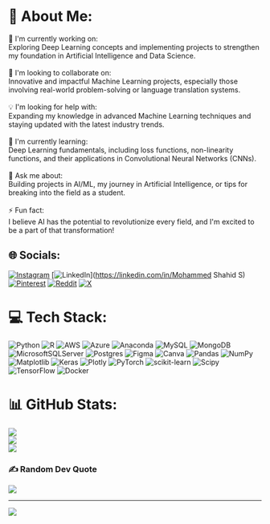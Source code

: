 # 💫 About Me:
🚀 I'm currently working on:<br>Exploring Deep Learning concepts and implementing projects to strengthen my foundation in Artificial Intelligence and Data Science.<br><br>🤝 I'm looking to collaborate on:<br>Innovative and impactful Machine Learning projects, especially those involving real-world problem-solving or language translation systems.<br><br>💡 I'm looking for help with:<br>Expanding my knowledge in advanced Machine Learning techniques and staying updated with the latest industry trends.<br><br>🌱 I'm currently learning:<br>Deep Learning fundamentals, including loss functions, non-linearity functions, and their applications in Convolutional Neural Networks (CNNs).<br><br>💬 Ask me about:<br>Building projects in AI/ML, my journey in Artificial Intelligence, or tips for breaking into the field as a student.<br><br>⚡ Fun fact:<br>I believe AI has the potential to revolutionize every field, and I'm excited to be a part of that transformation!


## 🌐 Socials:
[![Instagram](https://img.shields.io/badge/Instagram-%23E4405F.svg?logo=Instagram&logoColor=white)](https://instagram.com/@mdshahid.27) [![LinkedIn](https://img.shields.io/badge/LinkedIn-%230077B5.svg?logo=linkedin&logoColor=white)](https://linkedin.com/in/Mohammed Shahid S) [![Pinterest](https://img.shields.io/badge/Pinterest-%23E60023.svg?logo=Pinterest&logoColor=white)](https://pinterest.com/shahidsmohammed47) [![Reddit](https://img.shields.io/badge/Reddit-%23FF4500.svg?logo=Reddit&logoColor=white)](https://reddit.com/user/Mr_Vampire17) [![X](https://img.shields.io/badge/X-black.svg?logo=X&logoColor=white)](https://x.com/Md_Shah1d) 

# 💻 Tech Stack:
![Python](https://img.shields.io/badge/python-3670A0?style=plastic&logo=python&logoColor=ffdd54) ![R](https://img.shields.io/badge/r-%23276DC3.svg?style=plastic&logo=r&logoColor=white) ![AWS](https://img.shields.io/badge/AWS-%23FF9900.svg?style=plastic&logo=amazon-aws&logoColor=white) ![Azure](https://img.shields.io/badge/azure-%230072C6.svg?style=plastic&logo=microsoftazure&logoColor=white) ![Anaconda](https://img.shields.io/badge/Anaconda-%2344A833.svg?style=plastic&logo=anaconda&logoColor=white) ![MySQL](https://img.shields.io/badge/mysql-4479A1.svg?style=plastic&logo=mysql&logoColor=white) ![MongoDB](https://img.shields.io/badge/MongoDB-%234ea94b.svg?style=plastic&logo=mongodb&logoColor=white) ![MicrosoftSQLServer](https://img.shields.io/badge/Microsoft%20SQL%20Server-CC2927?style=plastic&logo=microsoft%20sql%20server&logoColor=white) ![Postgres](https://img.shields.io/badge/postgres-%23316192.svg?style=plastic&logo=postgresql&logoColor=white) ![Figma](https://img.shields.io/badge/figma-%23F24E1E.svg?style=plastic&logo=figma&logoColor=white) ![Canva](https://img.shields.io/badge/Canva-%2300C4CC.svg?style=plastic&logo=Canva&logoColor=white) ![Pandas](https://img.shields.io/badge/pandas-%23150458.svg?style=plastic&logo=pandas&logoColor=white) ![NumPy](https://img.shields.io/badge/numpy-%23013243.svg?style=plastic&logo=numpy&logoColor=white) ![Matplotlib](https://img.shields.io/badge/Matplotlib-%23ffffff.svg?style=plastic&logo=Matplotlib&logoColor=black) ![Keras](https://img.shields.io/badge/Keras-%23D00000.svg?style=plastic&logo=Keras&logoColor=white) ![Plotly](https://img.shields.io/badge/Plotly-%233F4F75.svg?style=plastic&logo=plotly&logoColor=white) ![PyTorch](https://img.shields.io/badge/PyTorch-%23EE4C2C.svg?style=plastic&logo=PyTorch&logoColor=white) ![scikit-learn](https://img.shields.io/badge/scikit--learn-%23F7931E.svg?style=plastic&logo=scikit-learn&logoColor=white) ![Scipy](https://img.shields.io/badge/SciPy-%230C55A5.svg?style=plastic&logo=scipy&logoColor=%white) ![TensorFlow](https://img.shields.io/badge/TensorFlow-%23FF6F00.svg?style=plastic&logo=TensorFlow&logoColor=white) ![Docker](https://img.shields.io/badge/docker-%230db7ed.svg?style=plastic&logo=docker&logoColor=white)
# 📊 GitHub Stats:
![](https://github-readme-stats.vercel.app/api?username=Md-Shahid-S&theme=dark&hide_border=false&include_all_commits=false&count_private=false)<br/>
![](https://github-readme-streak-stats.herokuapp.com/?user=Md-Shahid-S&theme=dark&hide_border=false)<br/>
![](https://github-readme-stats.vercel.app/api/top-langs/?username=Md-Shahid-S&theme=dark&hide_border=false&include_all_commits=false&count_private=false&layout=compact)

### ✍️ Random Dev Quote
![](https://quotes-github-readme.vercel.app/api?type=horizontal&theme=radical)

---
[![](https://visitcount.itsvg.in/api?id=Md-Shahid-S&icon=0&color=0)](https://visitcount.itsvg.in)

<!-- Proudly created with GPRM ( https://gprm.itsvg.in ) -->

